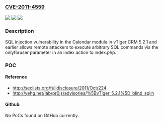 ### [CVE-2011-4559](https://cve.mitre.org/cgi-bin/cvename.cgi?name=CVE-2011-4559)
![](https://img.shields.io/static/v1?label=Product&message=n%2Fa&color=blue)
![](https://img.shields.io/static/v1?label=Version&message=n%2Fa&color=blue)
![](https://img.shields.io/static/v1?label=Vulnerability&message=n%2Fa&color=brighgreen)

### Description

SQL injection vulnerability in the Calendar module in vTiger CRM 5.2.1 and earlier allows remote attackers to execute arbitrary SQL commands via the onlyforuser parameter in an index action to index.php.

### POC

#### Reference
- http://seclists.org/fulldisclosure/2011/Oct/224
- http://yehg.net/lab/pr0js/advisories/%5BvTiger_5.2.1%5D_blind_sqlin

#### Github
No PoCs found on GitHub currently.

